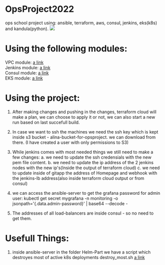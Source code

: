 # OpsProject2022
ops school project using: ansible, terraform, aws, consul, jenkins, eks(k8s) and kandula(python).
![](https://cdn2.iconfinder.com/data/icons/coding-7/100/coding-workstation-5-coding-developer-web-html-programmer-software-coder-laptop-workstation-female-512.png)

# Using the following modules:
VPC module: [a link](https://github.com/alinachan11/terraform-alinaops-my-vpc-module/blob/main/README.md)  <br />
Jenkins module: [a link](https://github.com/alinachan11/terraform-alinaops-Jenkins-Module/blob/main/README.md)  <br />
Consul module: [a link](https://github.com/alinachan11/terraform-alinaops-SD-Module/blob/main/README.md)  <br />
EKS module:  [a link](https://github.com/alinachan11/terraform-alinaops-my-EKS-Module/blob/main/README.md) <br />


# Using the project:
1. After making changes and pushing in the changes, terraform cloud will make a plan, we can choose to apply it or not, we can also
start a new run based on last succefull build.

2. In case we want to ssh the machines we need the ssh key which is kept inside s3 bucket - alina-bucket-for-opsproject. we can download from there.
    (I have created a user with only permissions to S3)

3. While jenkins comes with most needed things we still need to make a few changes:
    a. we need to update the ssh credensials with the new pem file content.
    b. we need to update the ip address of the 2 jenkins nodes with the new ip's(Inside the output of terraform cloud)
    c. we need to update inside of gitapp the address of Homepage and webhook with the jenkins-lb address(also inside terraform cloud output or from consul)
    
4. we can access the ansible-server to get the grafana password for admin user:
   kubectl get secret mygrafana -n monitoring -o jsonpath='{.data.admin-password}' | base64 --decode -
   
5. The addresses of all load-balancers are inside consul - so no need to get them.


# Usefull Things:
1. inside ansible-server in the folder Helm-Part we have a script which destroyes most of active k8s deployments destroy_most.sh [a link](https://github.com/alinachan11/OpsProject2022/blob/main/Helm-Part/destroy_most.sh)
